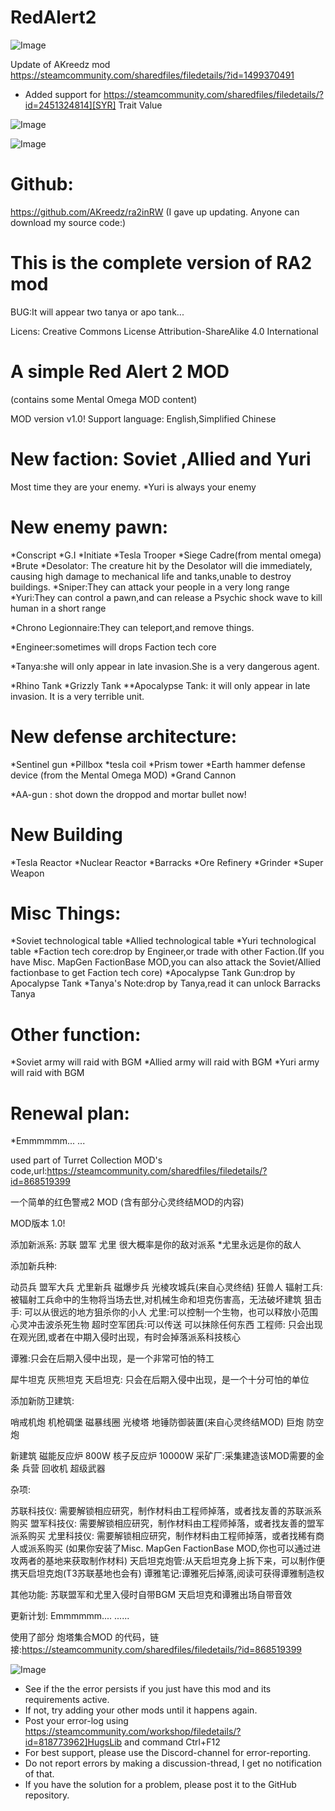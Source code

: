 # RedAlert2

![Image](https://i.imgur.com/buuPQel.png)

Update of AKreedz mod
https://steamcommunity.com/sharedfiles/filedetails/?id=1499370491

- Added support for https://steamcommunity.com/sharedfiles/filedetails/?id=2451324814][SYR] Trait Value

![Image](https://i.imgur.com/pufA0kM.png)

	
![Image](https://i.imgur.com/Z4GOv8H.png)


# Github:

https://github.com/AKreedz/ra2inRW
(I gave up updating. Anyone can download my source code:)



# **This is the complete version of RA2 mod**



BUG:It will appear two tanya or apo tank...

Licens: Creative Commons License Attribution-ShareAlike 4.0 International

# A simple Red Alert 2 MOD

(contains some Mental Omega MOD content)

MOD version v1.0!
Support language: English,Simplified Chinese

# New faction: Soviet ,Allied and Yuri

  Most time they are your enemy.
  *Yuri is always your enemy

# New enemy pawn:

  *Conscript
  *G.I
  *Initiate
  *Tesla Trooper
  *Siege Cadre(from mental omega)
  *Brute
  *Desolator: The creature hit by the Desolator will die immediately, causing high damage to mechanical life and tanks,unable to destroy buildings.
  *Sniper:They can attack your people in a very long range
  *Yuri:They can control a pawn,and can release a Psychic shock wave  to kill human in a short range

  *Chrono Legionnaire:They can teleport,and remove things.

  *Engineer:sometimes will drops Faction tech core

  *Tanya:she will only appear in late invasion.She is a very dangerous agent.

  *Rhino Tank
  *Grizzly Tank
  **Apocalypse Tank: it will only appear in late invasion. It is a very terrible unit.

# New defense architecture:

  *Sentinel gun
  *Pillbox
  *tesla coil
  *Prism tower
  *Earth hammer defense device (from the Mental Omega MOD)
  *Grand Cannon

  *AA-gun : shot down the droppod and mortar bullet now!

# New Building

  *Tesla Reactor
  *Nuclear Reactor
  *Barracks
  *Ore Refinery
  *Grinder
  *Super Weapon

# Misc Things:

  *Soviet technological table
  *Allied technological table
  *Yuri technological table
  *Faction tech core:drop by Engineer,or trade with other Faction.(If you have Misc. MapGen FactionBase MOD,you can also attack the Soviet/Allied factionbase to get Faction tech core)
  *Apocalypse Tank Gun:drop by Apocalypse Tank
  *Tanya's Note:drop by Tanya,read it can unlock Barracks Tanya

# Other function:

  *Soviet army will raid with BGM
  *Allied army will raid with BGM
  *Yuri army will raid with BGM
  

# Renewal plan:

  *Emmmmmm...
  ...
  

used part of Turret Collection MOD's code,url:https://steamcommunity.com/sharedfiles/filedetails/?id=868519399

一个简单的红色警戒2 MOD
(含有部分心灵终结MOD的内容)

MOD版本 1.0!

添加新派系: 苏联 盟军 尤里
很大概率是你的敌对派系
*尤里永远是你的敌人

添加新兵种:

动员兵
盟军大兵
尤里新兵
磁爆步兵
光棱攻城兵(来自心灵终结)
狂兽人
辐射工兵: 被辐射工兵命中的生物将当场去世,对机械生命和坦克伤害高，无法破坏建筑
狙击手: 可以从很远的地方狙杀你的小人
尤里:可以控制一个生物，也可以释放小范围心灵冲击波杀死生物
超时空军团兵:可以传送 可以抹除任何东西
工程师: 只会出现在观光团,或者在中期入侵时出现，有时会掉落派系科技核心

谭雅:只会在后期入侵中出现，是一个非常可怕的特工

犀牛坦克
灰熊坦克
天启坦克: 只会在后期入侵中出现，是一个十分可怕的单位


添加新防卫建筑:

哨戒机炮
机枪碉堡
磁暴线圈
光棱塔
地锤防御装置(来自心灵终结MOD)
巨炮
防空炮

新建筑
磁能反应炉 800W
核子反应炉 10000W
采矿厂:采集建造该MOD需要的金条
兵营
回收机
超级武器

杂项:

苏联科技仪: 需要解锁相应研究，制作材料由工程师掉落，或者找友善的苏联派系购买
盟军科技仪: 需要解锁相应研究，制作材料由工程师掉落，或者找友善的盟军派系购买
尤里科技仪: 需要解锁相应研究，制作材料由工程师掉落，或者找稀有商人或派系购买
(如果你安装了Misc. MapGen FactionBase MOD,你也可以通过进攻两者的基地来获取制作材料)
天启坦克炮管:从天启坦克身上拆下来，可以制作便携天启坦克炮(T3苏联基地也会有)
谭雅笔记:谭雅死后掉落,阅读可获得谭雅制造权

其他功能:
苏联盟军和尤里入侵时自带BGM
天启坦克和谭雅出场自带音效

更新计划:
Emmmmmm....
......

使用了部分 炮塔集合MOD 的代码，链接:https://steamcommunity.com/sharedfiles/filedetails/?id=868519399


![Image](https://i.imgur.com/PwoNOj4.png)



-  See if the the error persists if you just have this mod and its requirements active.
-  If not, try adding your other mods until it happens again.
-  Post your error-log using https://steamcommunity.com/workshop/filedetails/?id=818773962]HugsLib and command Ctrl+F12
-  For best support, please use the Discord-channel for error-reporting.
-  Do not report errors by making a discussion-thread, I get no notification of that.
-  If you have the solution for a problem, please post it to the GitHub repository.





